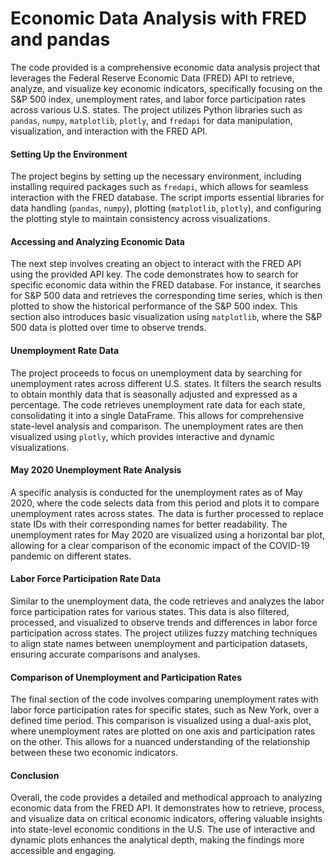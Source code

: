 # Economic Data Analysis with FRED and pandas

The code provided is a comprehensive economic data analysis project that leverages the Federal Reserve Economic Data (FRED) API to retrieve, analyze, and visualize key economic indicators, specifically focusing on the S&P 500 index, unemployment rates, and labor force participation rates across various U.S. states. The project utilizes Python libraries such as `pandas`, `numpy`, `matplotlib`, `plotly`, and `fredapi` for data manipulation, visualization, and interaction with the FRED API.

#### **Setting Up the Environment**
The project begins by setting up the necessary environment, including installing required packages such as `fredapi`, which allows for seamless interaction with the FRED database. The script imports essential libraries for data handling (`pandas`, `numpy`), plotting (`matplotlib`, `plotly`), and configuring the plotting style to maintain consistency across visualizations.

#### **Accessing and Analyzing Economic Data**
The next step involves creating an object to interact with the FRED API using the provided API key. The code demonstrates how to search for specific economic data within the FRED database. For instance, it searches for S&P 500 data and retrieves the corresponding time series, which is then plotted to show the historical performance of the S&P 500 index. This section also introduces basic visualization using `matplotlib`, where the S&P 500 data is plotted over time to observe trends.

#### **Unemployment Rate Data**
The project proceeds to focus on unemployment data by searching for unemployment rates across different U.S. states. It filters the search results to obtain monthly data that is seasonally adjusted and expressed as a percentage. The code retrieves unemployment rate data for each state, consolidating it into a single DataFrame. This allows for comprehensive state-level analysis and comparison. The unemployment rates are then visualized using `plotly`, which provides interactive and dynamic visualizations.

#### **May 2020 Unemployment Rate Analysis**
A specific analysis is conducted for the unemployment rates as of May 2020, where the code selects data from this period and plots it to compare unemployment rates across states. The data is further processed to replace state IDs with their corresponding names for better readability. The unemployment rates for May 2020 are visualized using a horizontal bar plot, allowing for a clear comparison of the economic impact of the COVID-19 pandemic on different states.

#### **Labor Force Participation Rate Data**
Similar to the unemployment data, the code retrieves and analyzes the labor force participation rates for various states. This data is also filtered, processed, and visualized to observe trends and differences in labor force participation across states. The project utilizes fuzzy matching techniques to align state names between unemployment and participation datasets, ensuring accurate comparisons and analyses.

#### **Comparison of Unemployment and Participation Rates**
The final section of the code involves comparing unemployment rates with labor force participation rates for specific states, such as New York, over a defined time period. This comparison is visualized using a dual-axis plot, where unemployment rates are plotted on one axis and participation rates on the other. This allows for a nuanced understanding of the relationship between these two economic indicators.

#### **Conclusion**
Overall, the code provides a detailed and methodical approach to analyzing economic data from the FRED API. It demonstrates how to retrieve, process, and visualize data on critical economic indicators, offering valuable insights into state-level economic conditions in the U.S. The use of interactive and dynamic plots enhances the analytical depth, making the findings more accessible and engaging.
